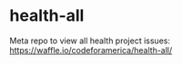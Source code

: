 health-all
==========

Meta repo to view all health project issues: https://waffle.io/codeforamerica/health-all/

